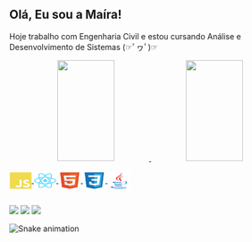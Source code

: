 ## Olá, Eu sou a Maíra!

Hoje trabalho com Engenharia Civil e estou cursando Análise e Desenvolvimento de Sistemas (☞ﾟヮﾟ)☞

<div align="center">
  <a href="https://github.com/mairasilveira">
  <img width="45%" height="180em" src="https://github-readme-stats.vercel.app/api?username=mairasilveira&show_icons=true&theme=dracula&include_all_commits=true&count_private=true"/>
  <img width="45%" height="180em" src="https://github-readme-stats.vercel.app/api/top-langs/?username=mairasilveira&layout=compact&langs_count=7&theme=dracula"/>
</div>
<div style="display: inline_block"><br>
  <img align="center" alt="Js" height="30" width="40" src="https://raw.githubusercontent.com/devicons/devicon/master/icons/javascript/javascript-plain.svg">
  <img align="center" alt="React" height="30" width="40" src="https://raw.githubusercontent.com/devicons/devicon/master/icons/react/react-original.svg">
  <img align="center" alt="HTML" height="30" width="40" src="https://raw.githubusercontent.com/devicons/devicon/master/icons/html5/html5-original.svg">
  <img align="center" alt="CSS" height="30" width="40" src="https://raw.githubusercontent.com/devicons/devicon/master/icons/css3/css3-original.svg">
  <img align="center" alt="Java" height="30" width="40" src=https://raw.githubusercontent.com/devicons/devicon/master/icons/java/java-original.svg">
</div>
  
  ##
 
<div> 
<a href="https://instagram.com/mairasilveiras" target="_blank"><img src="https://img.shields.io/badge/-Instagram-%23E4405F?style=for-the-badge&logo=instagram&logoColor=white" target="_blank"></a>
  <a href = "mailto:silveirasmaira@gmail.com"><img src="https://img.shields.io/badge/-Gmail-%23333?style=for-the-badge&logo=gmail&logoColor=white" target="_blank"></a>
  <a href="https://www.linkedin.com/in/ma%C3%ADra-silveira-66a960172/" target="_blank"><img src="https://img.shields.io/badge/-LinkedIn-%230077B5?style=for-the-badge&logo=linkedin&logoColor=white" target="_blank"></a>
  
  ![Snake animation](https://github.com/mairasilveira/mairasilveira/blob/output/github-contribution-grid-snake.svg)
  
  </div>
